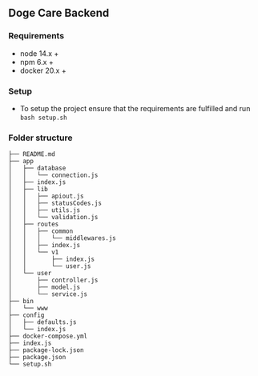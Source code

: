 ## Doge Care Backend

### Requirements

- node 14.x +
- npm 6.x +
- docker 20.x +

### Setup

- To setup the project ensure that the requirements are fulfilled and run `bash setup.sh`

### Folder structure 

```
├── README.md
├── app
│   ├── database
│   │   └── connection.js 
│   ├── index.js
│   ├── lib
│   │   ├── apiout.js
│   │   ├── statusCodes.js
│   │   ├── utils.js
│   │   └── validation.js
│   ├── routes
│   │   ├── common
│   │   │   └── middlewares.js
│   │   ├── index.js
│   │   └── v1
│   │       ├── index.js
│   │       └── user.js
│   └── user
│       ├── controller.js
│       ├── model.js
│       └── service.js
├── bin
│   └── www
├── config
│   ├── defaults.js
│   └── index.js
├── docker-compose.yml
├── index.js
├── package-lock.json
├── package.json
└── setup.sh
```